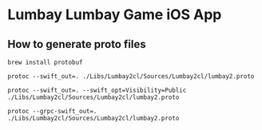 # Lumbay Lumbay Game iOS App

## How to generate proto files

```
brew install protobuf

protoc --swift_out=. ./Libs/Lumbay2cl/Sources/Lumbay2cl/lumbay2.proto

protoc --swift_out=. --swift_opt=Visibility=Public ./Libs/Lumbay2cl/Sources/Lumbay2cl/lumbay2.proto

protoc --grpc-swift_out=. ./Libs/Lumbay2cl/Sources/Lumbay2cl/lumbay2.proto
```
